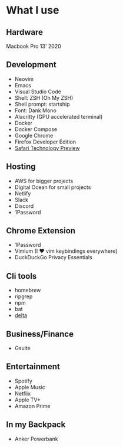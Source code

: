 # What I use

## Hardware

Macbook Pro 13' 2020

## Development
- Neovim
- Emacs
- Visual Studio Code
- Shell: ZSH (Oh My ZSH)
- Shell prompt: startship
- Font: Dank Mono
- Alacritty (GPU accelerated terminal)
- Docker
- Docker Compose
- Google Chrome
- Firefox Developer Edition
- [Safari Technology Preview](https://developer.apple.com/safari/technology-preview/)


## Hosting
- AWS for bigger projects
- Digital Ocean for small projects
- Netlify
- Slack
- Discord
- 1Password

## Chrome Extension
 - 1Password
 - Vimium (I :heart: vim keybindings everywhere)
 - DuckDuckGo Privacy Essentials
 
## Cli tools
- homebrew
- ripgrep
- npm
- bat
- [delta](https://github.com/dandavison/delta)

## Business/Finance
- Gsuite

## Entertainment
- Spotify
- Apple Music
- Netflix
- Apple TV+
- Amazon Prime

## In my Backpack
- Anker Powerbank


